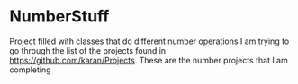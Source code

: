 NumberStuff
===========

Project filled with classes that do different number operations
I am trying to go through the list of the projects found in https://github.com/karan/Projects.
These are the number projects that I am completing
